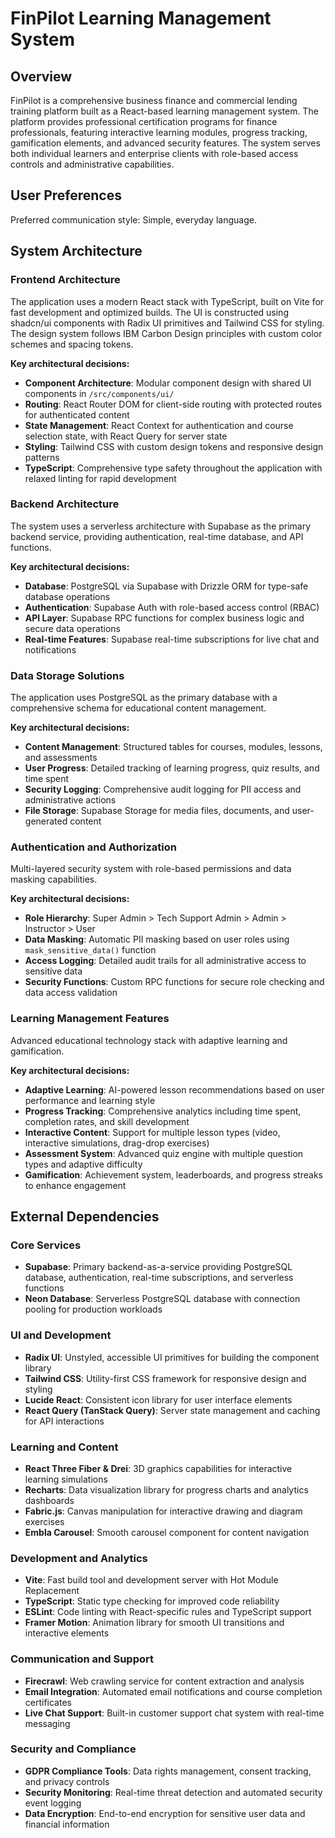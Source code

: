 # FinPilot Learning Management System

## Overview

FinPilot is a comprehensive business finance and commercial lending training platform built as a React-based learning management system. The platform provides professional certification programs for finance professionals, featuring interactive learning modules, progress tracking, gamification elements, and advanced security features. The system serves both individual learners and enterprise clients with role-based access controls and administrative capabilities.

## User Preferences

Preferred communication style: Simple, everyday language.

## System Architecture

### Frontend Architecture
The application uses a modern React stack with TypeScript, built on Vite for fast development and optimized builds. The UI is constructed using shadcn/ui components with Radix UI primitives and Tailwind CSS for styling. The design system follows IBM Carbon Design principles with custom color schemes and spacing tokens.

**Key architectural decisions:**
- **Component Architecture**: Modular component design with shared UI components in `/src/components/ui/`
- **Routing**: React Router DOM for client-side routing with protected routes for authenticated content
- **State Management**: React Context for authentication and course selection state, with React Query for server state
- **Styling**: Tailwind CSS with custom design tokens and responsive design patterns
- **TypeScript**: Comprehensive type safety throughout the application with relaxed linting for rapid development

### Backend Architecture
The system uses a serverless architecture with Supabase as the primary backend service, providing authentication, real-time database, and API functions.

**Key architectural decisions:**
- **Database**: PostgreSQL via Supabase with Drizzle ORM for type-safe database operations
- **Authentication**: Supabase Auth with role-based access control (RBAC)
- **API Layer**: Supabase RPC functions for complex business logic and secure data operations
- **Real-time Features**: Supabase real-time subscriptions for live chat and notifications

### Data Storage Solutions
The application uses PostgreSQL as the primary database with a comprehensive schema for educational content management.

**Key architectural decisions:**
- **Content Management**: Structured tables for courses, modules, lessons, and assessments
- **User Progress**: Detailed tracking of learning progress, quiz results, and time spent
- **Security Logging**: Comprehensive audit logging for PII access and administrative actions
- **File Storage**: Supabase Storage for media files, documents, and user-generated content

### Authentication and Authorization
Multi-layered security system with role-based permissions and data masking capabilities.

**Key architectural decisions:**
- **Role Hierarchy**: Super Admin > Tech Support Admin > Admin > Instructor > User
- **Data Masking**: Automatic PII masking based on user roles using `mask_sensitive_data()` function
- **Access Logging**: Detailed audit trails for all administrative access to sensitive data
- **Security Functions**: Custom RPC functions for secure role checking and data access validation

### Learning Management Features
Advanced educational technology stack with adaptive learning and gamification.

**Key architectural decisions:**
- **Adaptive Learning**: AI-powered lesson recommendations based on user performance and learning style
- **Progress Tracking**: Comprehensive analytics including time spent, completion rates, and skill development
- **Interactive Content**: Support for multiple lesson types (video, interactive simulations, drag-drop exercises)
- **Assessment System**: Advanced quiz engine with multiple question types and adaptive difficulty
- **Gamification**: Achievement system, leaderboards, and progress streaks to enhance engagement

## External Dependencies

### Core Services
- **Supabase**: Primary backend-as-a-service providing PostgreSQL database, authentication, real-time subscriptions, and serverless functions
- **Neon Database**: Serverless PostgreSQL database with connection pooling for production workloads

### UI and Development
- **Radix UI**: Unstyled, accessible UI primitives for building the component library
- **Tailwind CSS**: Utility-first CSS framework for responsive design and styling
- **Lucide React**: Consistent icon library for user interface elements
- **React Query (TanStack Query)**: Server state management and caching for API interactions

### Learning and Content
- **React Three Fiber & Drei**: 3D graphics capabilities for interactive learning simulations
- **Recharts**: Data visualization library for progress charts and analytics dashboards
- **Fabric.js**: Canvas manipulation for interactive drawing and diagram exercises
- **Embla Carousel**: Smooth carousel component for content navigation

### Development and Analytics
- **Vite**: Fast build tool and development server with Hot Module Replacement
- **TypeScript**: Static type checking for improved code reliability
- **ESLint**: Code linting with React-specific rules and TypeScript support
- **Framer Motion**: Animation library for smooth UI transitions and interactive elements

### Communication and Support
- **Firecrawl**: Web crawling service for content extraction and analysis
- **Email Integration**: Automated email notifications and course completion certificates
- **Live Chat Support**: Built-in customer support chat system with real-time messaging

### Security and Compliance
- **GDPR Compliance Tools**: Data rights management, consent tracking, and privacy controls
- **Security Monitoring**: Real-time threat detection and automated security event logging
- **Data Encryption**: End-to-end encryption for sensitive user data and financial information